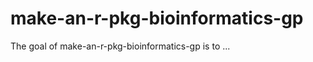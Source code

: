 # make-an-r-pkg-bioinformatics-gp

<!-- badges: start -->

<!-- badges: end -->

The goal of make-an-r-pkg-bioinformatics-gp is to ...

